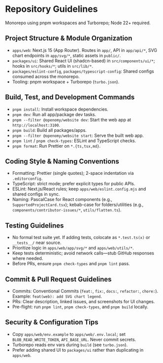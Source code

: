 # Repository Guidelines

Monorepo using pnpm workspaces and Turborepo; Node 22+ required.

## Project Structure & Module Organization
- `apps/web`: Next.js 15 (App Router). Routes in `app/`, API in `app/api/*`, SVG chart endpoints in `app/svg/*`, static assets in `public/`.
- `packages/ui`: Shared React UI (shadcn-based) in `src/components/ui/*`; hooks in `src/hooks/*`; utils in `src/lib/*`.
- `packages/eslint-config`, `packages/typescript-config`: Shared configs consumed across the monorepo.
- Tooling: pnpm workspace + Turborepo (`turbo.json`).

## Build, Test, and Development Commands
- `pnpm install`: Install workspace dependencies.
- `pnpm dev`: Run all app/package dev tasks.
- `pnpm --filter @openomy/website dev`: Start the web app at `http://localhost:3100`.
- `pnpm build`: Build all packages/apps.
- `pnpm --filter @openomy/website start`: Serve the built web app.
- `pnpm lint` / `pnpm check-types`: ESLint and TypeScript checks.
- `pnpm format`: Run Prettier on `*.{ts,tsx,md}`.

## Coding Style & Naming Conventions
- Formatting: Prettier (single quotes); 2-space indentation via `.editorconfig`.
- TypeScript: strict mode; prefer explicit types for public APIs.
- ESLint: Next.js/React rules; keep `apps/web/eslint.config.mjs` and shared configs in sync.
- Naming: PascalCase for React components (e.g., `SupportedProjectCard.tsx`); kebab-case for folders/utilities (e.g., `components/contributor-issues/*`, `utils/flatten.ts`).

## Testing Guidelines
- No formal test suite yet. If adding tests, colocate as `*.test.ts(x)` or `__tests__/` near source.
- Prioritize logic in `apps/web/app/svg/*` and `apps/web/utils/*`.
- Keep tests deterministic; avoid network calls—stub GitHub responses where needed.
- Before PRs, ensure `pnpm check-types` and `pnpm lint` pass.

## Commit & Pull Request Guidelines
- Commits: Conventional Commits (`feat:`, `fix:`, `docs:`, `refactor:`, `chore:`). Example: `feat(web): add SVG chart legend`.
- PRs: Clear description, linked issues, and screenshots for UI changes.
- Pre-flight: run `pnpm lint`, `pnpm check-types`, and `pnpm build` locally.

## Security & Configuration Tips
- Copy `apps/web/env.example` to `apps/web/.env.local`; set `BLOB_READ_WRITE_TOKEN`, `API_BASE_URL`. Never commit secrets.
- Turborepo reads env vars during `build` (see `turbo.json`).
- Prefer adding shared UI to `packages/ui` rather than duplicating in `apps/web`.

